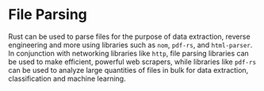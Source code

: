 # File Parsing

Rust can be used to parse files for the purpose of data extraction, reverse engineering and more using libraries such as `nom`, `pdf-rs`, and `html-parser`. In conjunction with networking libraries like `http`, file parsing libraries can be used to make efficient, powerful web scrapers, while libraries like `pdf-rs` can be used to analyze large quantities of files in bulk for data extraction, classification and machine learning.
